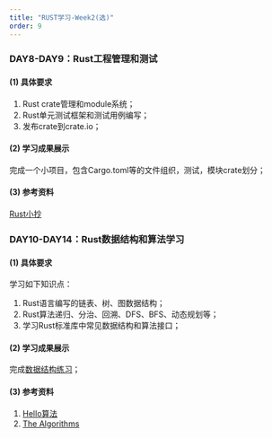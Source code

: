 ```yaml
---
title: "RUST学习-Week2(选)"
order: 9
---
```


### DAY8-DAY9：Rust工程管理和测试

#### (1) 具体要求

1. Rust crate管理和module系统；
2. Rust单元测试框架和测试用例编写； 
3. 发布crate到crate.io；

#### (2) 学习成果展示

完成一个小项目，包含Cargo.toml等的文件组织，测试，模块crate划分；

#### (3) **参考资料**

[Rust小抄](https://cheats.rs/)




### DAY10-DAY14：Rust数据结构和算法学习

#### (1) **具体要求**

学习如下知识点：

1. Rust语言编写的链表、树、图数据结构；
2. Rust算法递归、分治、回溯、DFS、BFS、动态规划等； 
3. 学习Rust标准库中常见数据结构和算法接口； 

#### (2) **学习成果展示**

完成[数据结构练习](https://gitee.com/ieda-itraining/i-training-rust/tree/master/materials/Rust-Program-Assignment)；

#### (3) **参考资料**
1. [Hello算法](https://github.com/krahets/hello-algo/tree/main/codes/rustopen)
2. [The Algorithms](https://github.com/TheAlgorithms/Rust)

